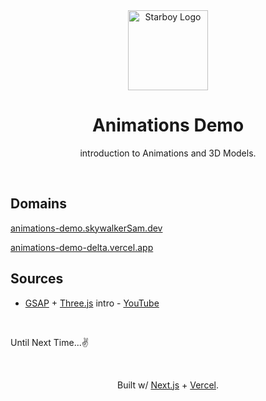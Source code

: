 <div align="center">
    <a href="https://skywalkerSam.dev">
        <img src="https://github.com/starboy-inc.png" alt="Starboy Logo" height=128>
    </a>
    <h1>Animations Demo</h1>
    introduction to Animations and 3D Models.
</div>

&nbsp;

## Domains

[animations-demo.skywalkerSam.dev](https://animations-demo.skywalkersam.dev/)

[animations-demo-delta.vercel.app](https://animations-demo-delta.vercel.app)

## Sources

- [GSAP](https://gsap.com/) + [Three.js](https://threejs.org/) intro - [YouTube](https://www.youtube.com/watch?v=E-fdPfRxkzQ)

&nbsp;

Until Next Time...✌️

&nbsp;

<div align="center">
<p>Built w/ <a href="https://nextjs.org">Next.js</a> + <a href="https://vercel.com">Vercel</a>.</p>
</div>
